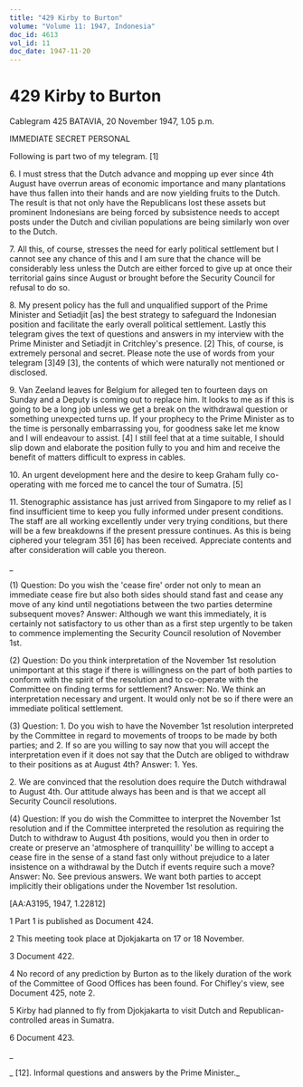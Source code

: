 ```yaml
---
title: "429 Kirby to Burton"
volume: "Volume 11: 1947, Indonesia"
doc_id: 4613
vol_id: 11
doc_date: 1947-11-20
---
```


# 429 Kirby to Burton

Cablegram 425 BATAVIA, 20 November 1947, 1.05 p.m.

IMMEDIATE SECRET PERSONAL

Following is part two of my telegram. [1]

6\. I must stress that the Dutch advance and mopping up ever since 4th August have overrun areas of economic importance and many plantations have thus fallen into their hands and are now yielding fruits to the Dutch. The result is that not only have the Republicans lost these assets but prominent Indonesians are being forced by subsistence needs to accept posts under the Dutch and civilian populations are being similarly won over to the Dutch.

7\. All this, of course, stresses the need for early political settlement but I cannot see any chance of this and I am sure that the chance will be considerably less unless the Dutch are either forced to give up at once their territorial gains since August or brought before the Security Council for refusal to do so.

8\. My present policy has the full and unqualified support of the Prime Minister and Setiadjit [as] the best strategy to safeguard the Indonesian position and facilitate the early overall political settlement. Lastly this telegram gives the text of questions and answers in my interview with the Prime Minister and Setiadjit in Critchley's presence. [2] This, of course, is extremely personal and secret. Please note the use of words from your telegram [3]49 [3], the contents of which were naturally not mentioned or disclosed.

9\. Van Zeeland leaves for Belgium for alleged ten to fourteen days on Sunday and a Deputy is coming out to replace him. It looks to me as if this is going to be a long job unless we get a break on the withdrawal question or something unexpected turns up. If your prophecy to the Prime Minister as to the time is personally embarrassing you, for goodness sake let me know and I will endeavour to assist. [4] I still feel that at a time suitable, I should slip down and elaborate the position fully to you and him and receive the benefit of matters difficult to express in cables.

10\. An urgent development here and the desire to keep Graham fully co-operating with me forced me to cancel the tour of Sumatra. [5]

11\. Stenographic assistance has just arrived from Singapore to my relief as I find insufficient time to keep you fully informed under present conditions. The staff are all working excellently under very trying conditions, but there will be a few breakdowns if the present pressure continues. As this is being ciphered your telegram 351 [6] has been received. Appreciate contents and after consideration will cable you thereon.

_

(1) Question: Do you wish the 'cease fire' order not only to mean an immediate cease fire but also both sides should stand fast and cease any move of any kind until negotiations between the two parties determine subsequent moves? Answer: Although we want this immediately, it is certainly not satisfactory to us other than as a first step urgently to be taken to commence implementing the Security Council resolution of November 1st.

(2) Question: Do you think interpretation of the November 1st resolution unimportant at this stage if there is willingness on the part of both parties to conform with the spirit of the resolution and to co-operate with the Committee on finding terms for settlement? Answer: No. We think an interpretation necessary and urgent. It would only not be so if there were an immediate political settlement.

(3) Question: 1. Do you wish to have the November 1st resolution interpreted by the Committee in regard to movements of troops to be made by both parties; and 2. If so are you willing to say now that you will accept the interpretation even if it does not say that the Dutch are obliged to withdraw to their positions as at August 4th? Answer: 1. Yes.

2\. We are convinced that the resolution does require the Dutch withdrawal to August 4th. Our attitude always has been and is that we accept all Security Council resolutions.

(4) Question: If you do wish the Committee to interpret the November 1st resolution and if the Committee interpreted the resolution as requiring the Dutch to withdraw to August 4th positions, would you then in order to create or preserve an 'atmosphere of tranquillity' be willing to accept a cease fire in the sense of a stand fast only without prejudice to a later insistence on a withdrawal by the Dutch if events require such a move? Answer: No. See previous answers. We want both parties to accept implicitly their obligations under the November 1st resolution.

[AA:A3195, 1947, 1.22812]

1 Part 1 is published as Document 424.

2 This meeting took place at Djokjakarta on 17 or 18 November.

3 Document 422.

4 No record of any prediction by Burton as to the likely duration of the work of the Committee of Good Offices has been found. For Chifley's view, see Document 425, note 2.

5 Kirby had planned to fly from Djokjakarta to visit Dutch and Republican-controlled areas in Sumatra.

6 Document 423.

_

_ [12]. Informal questions and answers by the Prime Minister._

